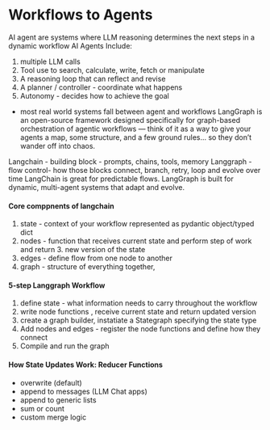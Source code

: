 # Workflows to Agents

AI agent are systems where LLM reasoning determines the next steps in a dynamic workflow
AI Agents Include:
1. multiple LLM calls
2. Tool use to search, calculate, write, fetch or manipulate
3. A reasoning loop that can reflect and revise
4. A planner / controller - coordinate what happens
5. Autonomy - decides how to achieve the goal

- most real world systems fall between agent and workflows
LangGraph is an open-source framework designed specifically for graph-based orchestration of agentic workflows — think of it as a way to give your agents a map, some structure, and a few ground rules... so they don’t wander off into chaos.

Langchain - building block - prompts, chains, tools, memory
Langgraph - flow control- how those blocks connect, branch, retry, loop and evolve over time
LangChain is great for predictable flows.
LangGraph is built for dynamic, multi-agent systems that adapt and evolve.

#### Core comppnents of langchain
1. state - context of your workflow represented as pydantic object/typed dict
2. nodes - function that receives current state and perform step of work and return 3. new version of the state
4. edges - define flow from one node to another
5. graph - structure of everything together, 

#### 5-step Langgraph Workflow
1. define state - what information needs to carry throughout the workflow
2. write node functions , receive current state and return updated version
3. create a graph builder, instatiate a Stategraph specifying the state type
4. Add nodes and edges - register the node functions and define how they connect
5. Compile and run the graph

#### How State Updates Work: Reducer Functions
- overwrite (default)
- append to messages (LLM Chat apps)
- append to generic lists
- sum or count
- custom merge logic 